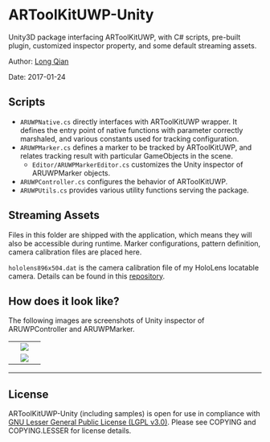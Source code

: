 ARToolKitUWP-Unity
===
Unity3D package interfacing ARToolKitUWP, with C# scripts, pre-built plugin, customized inspector property, and some default streaming assets.

Author: [Long Qian](http://longqian.me/aboutme)

Date: 2017-01-24

## Scripts
- ```ARUWPNative.cs``` directly interfaces with ARToolKitUWP wrapper. It defines the entry point of native functions with parameter correctly marshaled, and various constants used for tracking configuration.
- ```ARUWPMarker.cs``` defines a marker to be tracked by ARToolKitUWP, and relates tracking result with particular GameObjects in the scene.
	* ```Editor/ARUWPMarkerEditor.cs``` customizes the Unity inspector of ARUWPMarker objects.
- ```ARUWPController.cs``` configures the behavior of ARToolKitUWP.
- ```ARUWPUtils.cs``` provides various utility functions serving the package.

## Streaming Assets
Files in this folder are shipped with the application, which means they will also be accessible during runtime. Marker configurations, pattern definition, camera calibration files are placed here.

```hololens896x504.dat``` is the camera calibration file of my HoloLens locatable camera. Details can be found in this [repository](https://github.com/qian256/HoloLensCamCalib/tree/master).

## How does it look like?
The following images are screenshots of Unity inspector of ARUWPController and ARUWPMarker.
<table border=0>
<tr>
	<td align="center" width="50%"><img src="https://cloud.githubusercontent.com/assets/8185982/22160312/d4821bfe-df12-11e6-80cf-cfbfc7f4b5be.png" /></td>
</tr>
<tr>
	<td align="center" width="50%"><img src="https://cloud.githubusercontent.com/assets/8185982/22160313/d482b582-df12-11e6-88e3-3f1f03e0fef7.png" /></td>
</tr>
</table>


---

## License
ARToolKitUWP-Unity (including samples) is open for use in compliance with [GNU Lesser General Public License (LGPL v3.0)](https://www.gnu.org/licenses/lgpl-3.0.en.html). Please see COPYING and COPYING.LESSER for license details.

